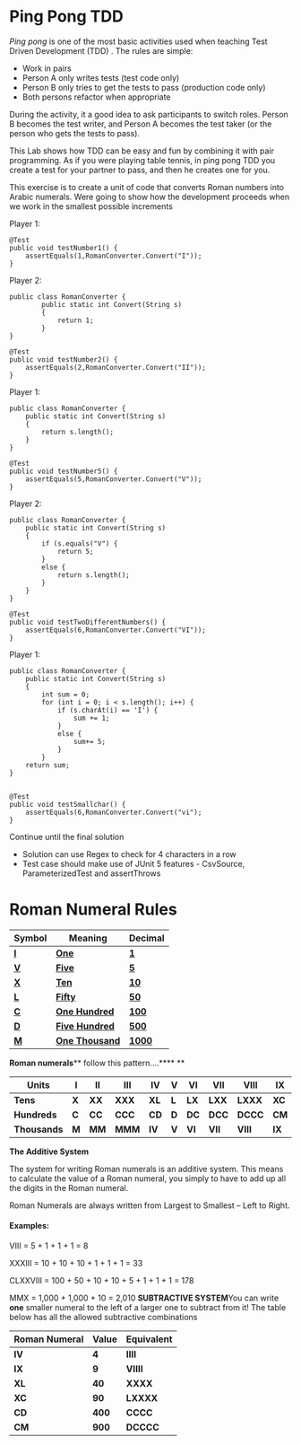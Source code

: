 # Ping Pong TDD

*Ping pong* is one of the most basic activities used when teaching Test Driven Development (TDD) . The rules are simple:

- Work in pairs
- Person A only writes tests (test code only)
- Person B only tries to get the tests to pass (production code only)
- Both persons refactor when appropriate

During the activity, it a good idea to ask participants to switch roles. Person B becomes the test writer, and Person A becomes the test taker (or the person who gets the tests to pass).

This Lab shows how TDD can be easy and fun by combining it with pair programming. As if you were playing table tennis, in ping pong TDD you create a test for your partner to pass, and then he creates one for you.

 

This exercise is to create a unit of code that converts Roman numbers into Arabic numerals. Were going to show how the development proceeds when we work in the smallest possible increments

Player 1:

```
@Test
public void testNumber1() {
    assertEquals(1,RomanConverter.Convert("I"));
}

```

Player 2:

```
public class RomanConverter {
        public static int Convert(String s) 
        {
            return 1;
        }
}

@Test
public void testNumber2() {
    assertEquals(2,RomanConverter.Convert("II"));
}

```

Player 1:

```
public class RomanConverter {
    public static int Convert(String s) 
    {
        return s.length();
    }
}

@Test
public void testNumber5() {
    assertEquals(5,RomanConverter.Convert("V"));
}

```

Player 2:

```
public class RomanConverter {
    public static int Convert(String s) 
    {
        if (s.equals("V") {
            return 5;
        }
        else {
            return s.length();
        }
    }
}

@Test
public void testTwoDifferentNumbers() {
    assertEquals(6,RomanConverter.Convert("VI"));
}

```

Player 1:

```
public class RomanConverter {
    public static int Convert(String s) 
    {
        int sum = 0;
        for (int i = 0; i < s.length(); i++) {
            if (s.charAt(i) == 'I') {
                sum += 1;
            }
            else {
                sum+= 5;
            }
        }
    return sum;
}


@Test
public void testSmallchar() {
    assertEquals(6,RomanConverter.Convert("vi");
}

```

Continue until the final solution

- Solution can use Regex to check for 4 characters in a row
- Test case should make use of  JUnit 5 features - CsvSource, ParameterizedTest and assertThrows

# 

# Roman Numeral Rules

 

| **Symbol**                           | **Meaning**                              | **Decimal**                              |
| ------------------------------------ | ---------------------------------------- | ---------------------------------------- |
| [**I**](http://changelog.ca/topic/I) | [**One**](http://changelog.ca/topic/One) | [**1**](http://changelog.ca/topic/1)     |
| [**V**](http://changelog.ca/topic/V) | [**Five**](http://changelog.ca/topic/Five) | [**5**](http://changelog.ca/topic/5)     |
| [**X**](http://changelog.ca/topic/X) | [**Ten**](http://changelog.ca/topic/Ten) | [**10**](http://changelog.ca/topic/10)   |
| [**L**](http://changelog.ca/topic/L) | [**Fifty**](http://changelog.ca/topic/Fifty) | [**50**](http://changelog.ca/topic/50)   |
| [**C**](http://changelog.ca/topic/C) | [**One Hundred**](http://changelog.ca/topic/One%20Hundred) | [**100**](http://changelog.ca/topic/100) |
| [**D**](http://changelog.ca/topic/D) | [**Five Hundred**](http://changelog.ca/topic/Five%20Hundred) | [**500**](http://changelog.ca/topic/500) |
| [**M**](http://changelog.ca/topic/M) | [**One Thousand**](http://changelog.ca/topic/One%20Thousand) | [**1000**](http://changelog.ca/topic/1000) |

 

**Roman numerals**** follow this pattern….****   **

| **Units**     | **I** | **II** | **III** | **IV** | **V** | **VI** | **VII** | **VIII** | **IX** |
| ------------- | ----- | ------ | ------- | ------ | ----- | ------ | ------- | -------- | ------ |
| **Tens**      | **X** | **XX** | **XXX** | **XL** | **L** | **LX** | **LXX** | **LXXX** | **XC** |
| **Hundreds**  | **C** | **CC** | **CCC** | **CD** | **D** | **DC** | **DCC** | **DCCC** | **CM** |
| **Thousands** | **M** | **MM** | **MMM** | **IV** | **V** | **VI** | **VII** | **VIII** | **IX** |

 

**The Additive System**

The system for writing Roman numerals is an additive system. This means to calculate the value of a Roman numeral, you simply to have to add up all the digits in the Roman numeral.

Roman Numerals are always written from Largest to Smallest – Left to Right.

#### Examples:

VIII = 5 + 1 + 1 + 1 = 8

XXXIII = 10 + 10 + 10 + 1 + 1 + 1 = 33

CLXXVIII = 100 + 50 + 10 + 10 + 5 + 1 + 1 + 1 = 178

MMX = 1,000 + 1,000 + 10 = 2,010
**SUBTRACTIVE SYSTEM**You can write **one** smaller numeral to the left of a larger one to subtract from it! The table below has all the allowed subtractive combinations

| **Roman Numeral** | **Value** | **Equivalent** |
| ----------------- | --------- | -------------- |
| **IV**            | **4**     | **IIII**       |
| **IX**            | **9**     | **VIIII**      |
| **XL**            | **40**    | **XXXX**       |
| **XC**            | **90**    | **LXXXX**      |
| **CD**            | **400**   | **CCCC**       |
| **CM**            | **900**   | **DCCCC**      |
